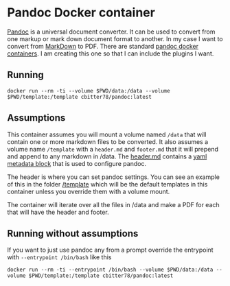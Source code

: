 # Pandoc Docker container

[Pandoc](https://pandoc.org/MANUAL.html) is a universal document converter. It can be used to convert from one markup or mark down document format to another.  In my case I want to convert from [MarkDown](https://pandoc.org/MANUAL.html#pandocs-markdown) to PDF.   There are standard [pandoc docker containers](https://github.com/pandoc/dockerfiles).  I am creating this one so that I can include the plugins I want.

## Running

```shell
docker run --rm -ti --volume $PWD/data:/data --volume $PWD/template:/template cbitter78/pandoc:latest
```

## Assumptions

This container assumes you will mount a volume named `/data` that will contain one or more markdown files to be converted.  It also assumes a volume name `/template` with a `header.md` and `footer.md` that it will prepend and append to any markdown in /data.  The [header.md](./template/header.md) contains a [yaml metadata block](https://www.uv.es/wikibase/doc/cas/pandoc_manual_2.7.3.wiki?98) that is used to configure pandoc. 

The header is where you can set pandoc settings.  You can see an example of this in the folder [/template](./template/) which will be the default templates in this container unless you override them with a volume mount.

The container will iterate over all the files in /data and make a PDF for each that will have the header and footer.   

## Running without assumptions

If you want to just use pandoc any from a prompt override the entrypoint with `--entrypoint /bin/bash` like this

```shell
docker run --rm -ti --entrypoint /bin/bash --volume $PWD/data:/data --volume $PWD/template:/template cbitter78/pandoc:latest
```

